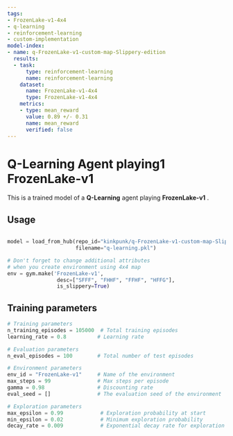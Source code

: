 ```yaml
---
tags:
- FrozenLake-v1-4x4
- q-learning
- reinforcement-learning
- custom-implementation
model-index:
- name: q-FrozenLake-v1-custom-map-Slippery-edition
  results:
  - task:
      type: reinforcement-learning
      name: reinforcement-learning
    dataset:
      name: FrozenLake-v1-4x4
      type: FrozenLake-v1-4x4
    metrics:
    - type: mean_reward
      value: 0.89 +/- 0.31
      name: mean_reward
      verified: false
---
```


  # **Q-Learning** Agent playing1 **FrozenLake-v1**
  This is a trained model of a **Q-Learning** agent playing **FrozenLake-v1** .

  ## Usage

  ```python
  
  model = load_from_hub(repo_id="kinkpunk/q-FrozenLake-v1-custom-map-Slippery-edition",
                        filename="q-learning.pkl")

  # Don't forget to change additional attributes
  # when you create environment using 4x4 map
  env = gym.make('FrozenLake-v1',
                  desc=["SFFF", "FHHF", "FFHF", "HFFG"],
                  is_slippery=True)
  ```
  
  ## Training parameters

  ```python
  # Training parameters
  n_training_episodes = 105000  # Total training episodes
  learning_rate = 0.8          # Learning rate

  # Evaluation parameters
  n_eval_episodes = 100        # Total number of test episodes

  # Environment parameters
  env_id = "FrozenLake-v1"     # Name of the environment
  max_steps = 99               # Max steps per episode
  gamma = 0.98                 # Discounting rate
  eval_seed = []               # The evaluation seed of the environment

  # Exploration parameters
  max_epsilon = 0.99            # Exploration probability at start
  min_epsilon = 0.02            # Minimum exploration probability 
  decay_rate = 0.009            # Exponential decay rate for exploration prob
  
  ```